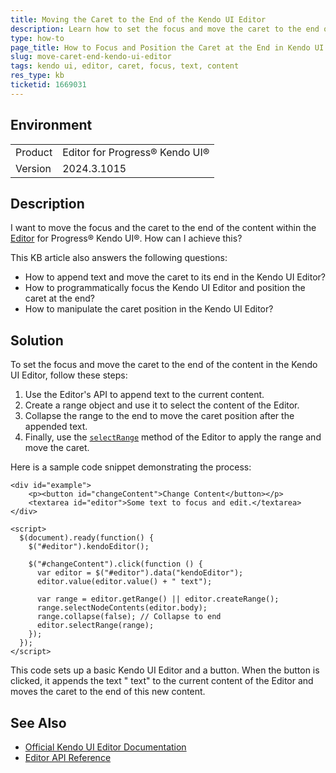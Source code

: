 ```yaml
---
title: Moving the Caret to the End of the Kendo UI Editor
description: Learn how to set the focus and move the caret to the end of the content within the Kendo UI Editor.
type: how-to
page_title: How to Focus and Position the Caret at the End in Kendo UI Editor
slug: move-caret-end-kendo-ui-editor
tags: kendo ui, editor, caret, focus, text, content
res_type: kb
ticketid: 1669031
---
```


## Environment

<table>
<tbody>
<tr>
<td>Product</td>
<td>Editor for Progress® Kendo UI®</td>
</tr>
<tr>
<td>Version</td>
<td>2024.3.1015</td>
</tr>
</tbody>
</table>

## Description

I want to move the focus and the caret to the end of the content within the [Editor](https://docs.telerik.com/kendo-ui/api/javascript/ui/editor) for Progress® Kendo UI®. How can I achieve this?

This KB article also answers the following questions:
- How to append text and move the caret to its end in the Kendo UI Editor?
- How to programmatically focus the Kendo UI Editor and position the caret at the end?
- How to manipulate the caret position in the Kendo UI Editor?

## Solution

To set the focus and move the caret to the end of the content in the Kendo UI Editor, follow these steps:

1. Use the Editor's API to append text to the current content.
2. Create a range object and use it to select the content of the Editor.
3. Collapse the range to the end to move the caret position after the appended text.
4. Finally, use the [`selectRange`](https://docs.telerik.com/kendo-ui/api/javascript/ui/editor/methods/selectrange) method of the Editor to apply the range and move the caret.

Here is a sample code snippet demonstrating the process:

```dojo
<div id="example">
    <p><button id="changeContent">Change Content</button></p>
    <textarea id="editor">Some text to focus and edit.</textarea>
</div>

<script>
  $(document).ready(function() {
    $("#editor").kendoEditor();

    $("#changeContent").click(function () {
      var editor = $("#editor").data("kendoEditor");
      editor.value(editor.value() + " text");
      
      var range = editor.getRange() || editor.createRange();
      range.selectNodeContents(editor.body);
      range.collapse(false); // Collapse to end
      editor.selectRange(range);
    });
  });
</script>
```

This code sets up a basic Kendo UI Editor and a button. When the button is clicked, it appends the text " text" to the current content of the Editor and moves the caret to the end of this new content.

## See Also

- [Official Kendo UI Editor Documentation](https://docs.telerik.com/kendo-ui/controls/editor/overview)
- [Editor API Reference](https://docs.telerik.com/kendo-ui/api/javascript/ui/editor)
